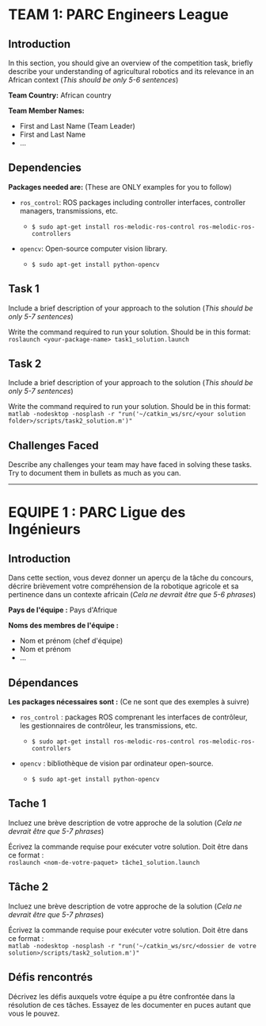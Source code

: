 # TEAM 1: PARC Engineers League 

## Introduction

In this section, you should give an overview of the competition task, briefly describe your understanding of agricultural robotics and its relevance in an African context (*This should be only 5-6 sentences*)

**Team Country:** African country

**Team Member Names:**

* First and Last Name (Team Leader)
* First and Last Name
* ...



## Dependencies

**Packages needed are:** (These are ONLY examples for you to follow)

* `ros_control`: ROS packages including controller interfaces, controller managers, transmissions, etc.

    * `$ sudo apt-get install ros-melodic-ros-control ros-melodic-ros-controllers`

* `opencv`: Open-source computer vision library.
    * `$ sudo apt-get install python-opencv`




## Task 1

Include a brief description of your approach to the solution (*This should be only 5-7 sentences*)

Write the command required to run your solution. Should be in this format: <br>
` roslaunch <your-package-name> task1_solution.launch `



## Task 2

Include a brief description of your approach to the solution (*This should be only 5-7 sentences*)

Write the command required to run your solution. Should be in this format: <br>
` matlab -nodesktop -nosplash -r "run('~/catkin_ws/src/<your solution folder>/scripts/task2_solution.m')" `



## Challenges Faced

Describe any challenges your team may have faced in solving these tasks. Try to document them in bullets as much as you can.



--------------------------------------------------


# EQUIPE 1 : PARC Ligue des Ingénieurs

## Introduction

Dans cette section, vous devez donner un aperçu de la tâche du concours, décrire brièvement votre compréhension de la robotique agricole et sa pertinence dans un contexte africain (*Cela ne devrait être que 5-6 phrases*)

**Pays de l'équipe :** Pays d'Afrique

**Noms des membres de l'équipe :**

* Nom et prénom (chef d'équipe)
* Nom et prénom
* ...



## Dépendances

**Les packages nécessaires sont :** (Ce ne sont que des exemples à suivre)

* `ros_control` : packages ROS comprenant les interfaces de contrôleur, les gestionnaires de contrôleur, les transmissions, etc.

     * `$ sudo apt-get install ros-melodic-ros-control ros-melodic-ros-controllers`

* `opencv` : bibliothèque de vision par ordinateur open-source.
     * `$ sudo apt-get install python-opencv`




## Tache 1

Incluez une brève description de votre approche de la solution (*Cela ne devrait être que 5-7 phrases*)

Écrivez la commande requise pour exécuter votre solution. Doit être dans ce format : <br>
` roslaunch <nom-de-votre-paquet> tâche1_solution.launch `



## Tâche 2

Incluez une brève description de votre approche de la solution (*Cela ne devrait être que 5-7 phrases*)

Écrivez la commande requise pour exécuter votre solution. Doit être dans ce format : <br>
` matlab -nodesktop -nosplash -r "run('~/catkin_ws/src/<dossier de votre solution>/scripts/task2_solution.m')" `



## Défis rencontrés

Décrivez les défis auxquels votre équipe a pu être confrontée dans la résolution de ces tâches. Essayez de les documenter en puces autant que vous le pouvez.
